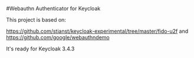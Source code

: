 #Webauthn Authenticator for Keycloak

This project is based on:

https://github.com/stianst/keycloak-experimental/tree/master/fido-u2f and https://github.com/google/webauthndemo

It's ready for Keycloak 3.4.3